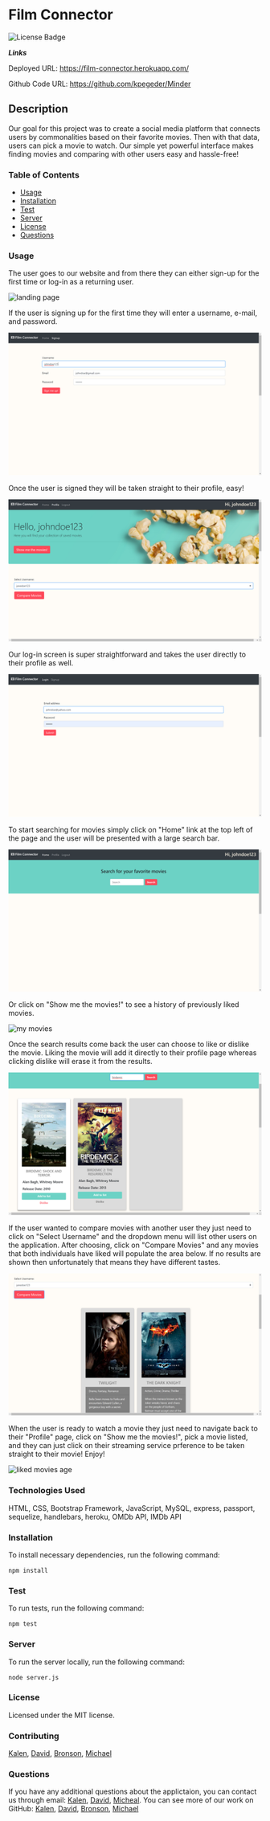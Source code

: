 # Film Connector

![License Badge](https://img.shields.io/badge/License-MIT-blue)

**_Links_**

Deployed URL: https://film-connector.herokuapp.com/

Github Code URL: https://github.com/kpegeder/Minder

## Description

Our goal for this project was to create a social media platform that connects users by commonalities based on their favorite movies. Then with that data, users can pick a movie to watch. Our simple yet powerful interface makes finding movies and comparing with other users easy and hassle-free!

### Table of Contents

- [Usage](#Usage)
- [Installation](#installation)
- [Test](#test)
- [Server](#server)
- [License](#license)
- [Questions](#questions)

### Usage

The user goes to our website and from there they can either sign-up for the first time or log-in as a returning user.

![landing page](./public/Assets/landingpage.png)

If the user is signing up for the first time they will enter a username, e-mail, and password.

![sign-up page](./public/Assets/signuppage.png)

Once the user is signed they will be taken straight to their profile, easy!

![profile page](./public/Assets/profilepage.png)

Our log-in screen is super straightforward and takes the user directly to their profile as well.

![log-in page](./public/Assets/loginpage.png)

To start searching for movies simply click on "Home" link at the top left of the page and the user will be presented with a large search bar.

![search page](./public/Assets/home-searchpage.png)

Or click on "Show me the movies!" to see a history of previously liked movies.

![my movies](./public/Assets/previouslikedpage.png)

Once the search results come back the user can choose to like or dislike the movie. Liking the movie will add it directly to their profile page whereas clicking dislike will erase it from the results.

![search results](./public/Assets/likeordislikepage.png)

If the user wanted to compare movies with another user they just need to click on "Select Username" and the dropdown menu will list other users on the application. After choosing, click on "Compare Movies" and any movies that both individuals have liked will populate the area below. If no results are shown then unfortunately that means they have different tastes.

![compare results](./public/Assets/comparepageUSE.png)

When the user is ready to watch a movie they just need to navigate back to their "Profile" page, click on "Show me the movies!", pick a movie listed, and they can just click on their streaming service prference to be taken straight to their movie! Enjoy!

![liked movies age](./public/Assets/likedmoviespage.png)

### Technologies Used

HTML, CSS, Bootstrap Framework, JavaScript, MySQL, express, passport, sequelize, handlebars, heroku, OMDb API, IMDb API

### Installation

To install necessary dependencies, run the following command:

```
npm install
```

### Test

To run tests, run the following command:

```
npm test
```

### Server

To run the server locally, run the following command:

```
node server.js
```

### License

Licensed under the MIT license.

### Contributing

[Kalen](https://github.com/kpegeder), [David](https://github.com/davidnjaffe), [Bronson](https://github.com/Bronson-code), [Michael](https://github.com/mcheung008)

### Questions

If you have any additional questions about the applictaion, you can contact us through email: [Kalen](mailto:k.pegeder@gmail.com), [David](mailto:davidnjaffe@gmail.com), [Micheal](mailto:mcheung008@gmail.com). You can see more of our work on GitHub: [Kalen](https://github.com/kpegeder), [David](https://github.com/davidnjaffe), [Bronson](https://github.com/Bronson-code), [Michael](https://github.com/mcheung008)
